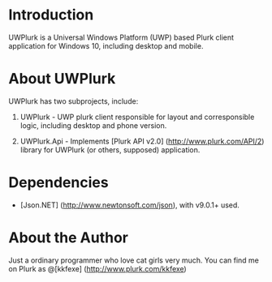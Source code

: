 # Introduction
UWPlurk is a Universal Windows Platform (UWP) based Plurk client application for Windows 10, including desktop and mobile.


# About UWPlurk
UWPlurk has two subprojects, include:

1. UWPlurk - UWP plurk client responsible for layout and corresponsible logic, including desktop and phone version.

2. UWPlurk.Api - Implements [Plurk API v2.0] (http://www.plurk.com/API/2) library for UWPlurk (or others, supposed) application.

# Dependencies
* [Json.NET] (http://www.newtonsoft.com/json), with v9.0.1+ used.

# About the Author
Just a ordinary programmer who love cat girls very much.
You can find me on Plurk as @[kkfexe] (http://www.plurk.com/kkfexe)


